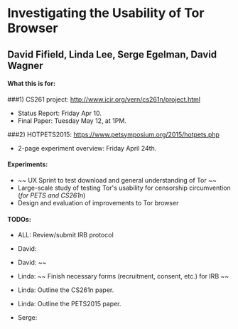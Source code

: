 # Investigating the Usability of Tor Browser
## David Fifield, Linda Lee, Serge Egelman, David Wagner

#### What this is for:
###1) CS261 project: http://www.icir.org/vern/cs261n/project.html 
* Status Report: Friday Apr 10.
* Final Paper: Tuesday May 12, at 1PM. 

###2) HOTPETS2015: https://www.petsymposium.org/2015/hotpets.php
* 2-page experiment overview: Friday April 24th. 

#### Experiments: 
- ~~ UX Sprint to test download and general understanding of Tor ~~
- Large-scale study of testing Tor's usability for censorship circumvention (*for PETS and CS261n*)
- Design and evaluation of improvements to Tor browser

#### TODOs: 
* ALL: Review/submit IRB protocol

* David: <Use this if you want.>
* David: ~~ <Crossing things off helps me. Plus we can tell each other what we are up to.>

* Linda: ~~ Finish necessary forms (recruitment, consent, etc.) for IRB ~~
* Linda: Outline the CS261n paper.
* Linda: Outline the PETS2015 paper. 

* Serge: <Serge TODOS here>

